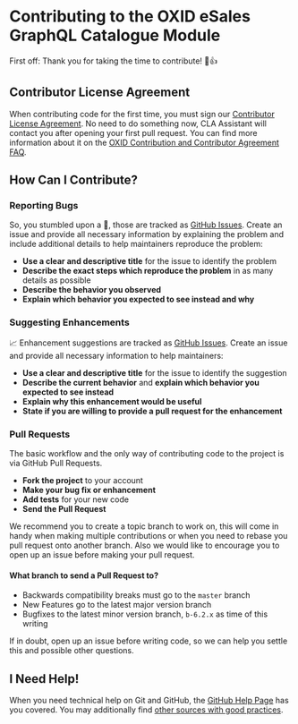 # Contributing to the OXID eSales GraphQL Catalogue Module

First off: Thank you for taking the time to contribute! 🥳👍

## Contributor License Agreement

When contributing code for the first time, you must sign our [Contributor License Agreement](https://gist.github.com/OXID-Admin/6df6ed126d074a54507d). No need to do something now, CLA Assistant will contact you after opening your first pull request. You can find more information about it on the [OXID Contribution and Contributor Agreement FAQ](https://oxidforge.org/en/oxid-contribution-contributor-agreement-faq).

## How Can I Contribute?

### Reporting Bugs

So, you stumbled upon a 🐛, those are tracked as [GitHub Issues](https://github.com/OXID-eSales/graphql-catalogue-module/issues). Create an issue and provide all necessary information by explaining the problem and include additional details to help maintainers reproduce the problem:

- **Use a clear and descriptive title** for the issue to identify the problem
- **Describe the exact steps which reproduce the problem** in as many details as possible
- **Describe the behavior you observed**
- **Explain which behavior you expected to see instead and why**

### Suggesting Enhancements

📈 Enhancement suggestions are tracked as [GitHub Issues](https://github.com/OXID-eSales/graphql-catalogue-module/issues). Create an issue and provide all necessary information to help maintainers:

- **Use a clear and descriptive title** for the issue to identify the suggestion
- **Describe the current behavior** and **explain which behavior you expected to see instead**
- **Explain why this enhancement would be useful**
- **State if you are willing to provide a pull request for the enhancement**

### Pull Requests

The basic workflow and the only way of contributing code to the project is via GitHub Pull Requests.

- **Fork the project** to your account
- **Make your bug fix or enhancement**
- **Add tests** for your new code
- **Send the Pull Request**

We recommend you to create a topic branch to work on, this will come in handy when making multiple contributions or when you need to rebase you pull request onto another branch. Also we would like to encourage you to open up an issue before making your pull request.

#### What branch to send a Pull Request to?

- Backwards compatibility breaks must go to the `master` branch
- New Features go to the latest major version branch
- Bugfixes to the latest minor version branch, `b-6.2.x` as time of this writing

If in doubt, open up an issue before writing code, so we can help you settle this and possible other questions.

## I Need Help!

When you need technical help on Git and GitHub, the [GitHub Help Page](https://help.github.com/) has you covered. You may additionally find [other sources with good practices](http://codeinthehole.com/writing/pull-requests-and-other-good-practices-for-teams-using-github/).
